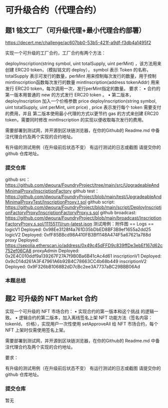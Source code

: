 # 可升级合约（代理合约）
## 题1 铭文工厂（可升级代理+最小代理合约部署）
https://decert.me/challenge/ac607bb0-53b5-421f-a9df-f3db4a1495f2

实现⼀个可升级的工厂合约，工厂合约有两个方法：

deployInscription(string symbol, uint totalSupply, uint perMint) ，该方法用来创建 ERC20 token，（模拟铭文的 deploy）， symbol 表示 Token 的名称，totalSupply 表示可发行的数量，perMint 用来控制每次发行的数量，用于控制mintInscription函数每次发行的数量
mintInscription(address tokenAddr) 用来发行 ERC20 token，每次调用一次，发行perMint指定的数量。
要求：
• 合约的第⼀版本用普通的 new 的方式发行 ERC20 token 。
• 第⼆版本，deployInscription 加入一个价格参数 price  deployInscription(string symbol, uint totalSupply, uint perMint, uint price) , price 表示发行每个 token 需要支付的费用，并且 第⼆版本使用最小代理的方式以更节约 gas 的方式来创建 ERC20 token，需要同时修改 mintInscription 的实现以便收取每次发行的费用。

需要部署到测试⽹，并开源到区块链浏览器，在你的Github的 Readme.md 中备注代理合约及两个实现的合约地址。

有升级的测试用例（在升级前后状态不变）
有运行测试的日志或截图
请提交你的 github 仓库地址。
### 提交仓库
github src：https://github.com/dwoura/FoundryProject/tree/main/src/UpgradeableAndMinimalProxy/InscriptionFactory
github test：https://github.com/dwoura/FoundryProject/blob/main/test/UpgradeableAndMinimalProxyTest/InscriptionProxy.t.sol
github script: https://github.com/dwoura/FoundryProject/blob/main/script/DeployInscriptionFactoryProxy/InscriptionFactoryProxy.s.sol
github broadcast: https://github.com/dwoura/FoundryProject/blob/main/broadcast/InscriptionFactoryProxy.s.sol/11155111/run-latest.json
测试用例：附件图
== Logs ==
  logicV1 Deployed: 0x98Ee3128f4a761D35bDbED8BF3B9ef1655a2dd25
  logicV2 Deployed: 0xfF85BBcd98A410FB3Bf1148A474F5a67621a788d
  proxy Deployed: https://sepolia.etherscan.io/address/0x49c45dFFD9c839ffDe3ebEf167d62c752ef06CA8
  proxyAdmin Deployed: 0x2E4C010ddf9a139267F27A7f9B0Ba6B41cAc4d61
  inscriptionV1 Deployed: 0x9cD14d261A3F47961A6b92B4C78663CC4b68b449
  inscriptionV2 Deployed: 0x9F326bB1068B2dD7cBc2ee3A7737aBC29BBB06Ad

### 本题总结

## 题2 可升级的 NFT Market 合约
实现⼀个可升级的 NFT 市场合约：
• 实现合约的第⼀版本和这个挑战 的逻辑一致。
• 逻辑合约的第⼆版本，加⼊离线签名上架 NFT 功能⽅法（签名内容：tokenId， 价格），实现⽤户⼀次性使用 setApproveAll 给 NFT 市场合约，每个 NFT 上架时仅需使⽤签名上架。

需要部署到测试⽹，并开源到区块链浏览器，在你的Github的 Readme.md 中备注代理合约及两个实现的合约地址。

要求：

有升级的测试用例（在升级前后状态不变）
有运行测试的日志或截图
请提交你的 github 仓库地址。
### 提交仓库
暂无